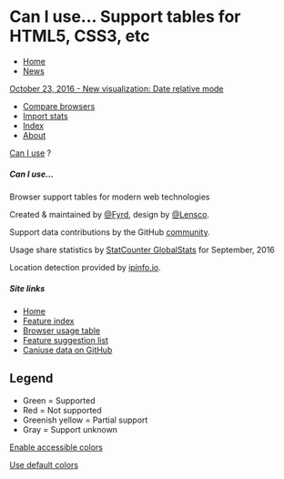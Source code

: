 # Can I use... Support tables for HTML5, CSS3, etc

* [Home](#home)
* [News](#info-news)

[October 23, 2016 - New visualization: Date relative mode](/feed/157)

* [Compare browsers](#comparison)
* [Import stats](#stats-import)
* [Index](#index)
* [About](#info-about)

[Can I use](#tables) ?

##### Can I use...

Browser support tables for modern web technologies

Created & maintained by [@Fyrd](http://twitter.com/Fyrd), design by [@Lensco](http://twitter.com/Lensco).

Support data contributions by the GitHub [community](https://github.com/Fyrd/caniuse/graphs/contributors).

Usage share statistics by [StatCounter GlobalStats](http://gs.statcounter.com/) for September, 2016

Location detection provided by [ipinfo.io](http://ipinfo.io).

##### Site links

* [Home](#home)
* [Feature index](#index)
* [Browser usage table](http://caniuse.com/usage-table)
* [Feature suggestion list](http://caniuse.com/issue-list)
* [Caniuse data on GitHub](https://github.com/fyrd/caniuse)

## Legend

* Green = Supported
* Red = Not supported
* Greenish yellow = Partial support
* Gray = Support unknown

[Enable accessible colors](/#accessible_colors=1)

[Use default colors](/#accessible_colors=0)
